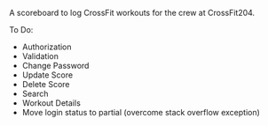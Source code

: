 A scoreboard to log CrossFit workouts for the crew at CrossFit204.

To Do:
- Authorization
- Validation
- Change Password
- Update Score
- Delete Score
- Search
- Workout Details
- Move login status to partial (overcome stack overflow exception)